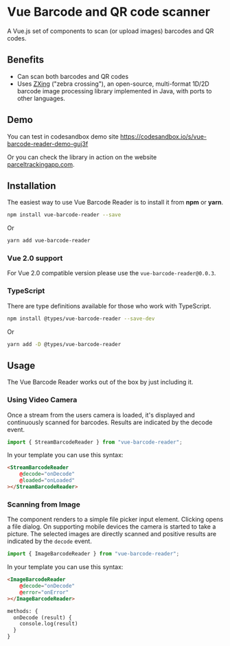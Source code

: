 # Vue Barcode and QR code scanner

A Vue.js set of components to scan (or upload images) barcodes and QR codes.

## Benefits

* Can scan both barcodes and QR codes
* Uses [ZXing](https://github.com/zxing-js/library) ("zebra crossing"), an open-source, multi-format 1D/2D barcode image processing library implemented in Java, with ports to other languages.

## Demo

You can test in codesandbox demo site https://codesandbox.io/s/vue-barcode-reader-demo-guj3f

Or you can check the library in action on the website [parceltrackingapp.com](https://parceltrackingapp.com/en).

## Installation

The easiest way to use Vue Barcode Reader is to install it from **npm** or **yarn**.

```sh
npm install vue-barcode-reader --save
```

Or

```sh
yarn add vue-barcode-reader
```

### Vue 2.0 support

For Vue 2.0 compatible version please use the `vue-barcode-reader@0.0.3`.

### TypeScript

There are type definitions available for those who work with TypeScript.

```sh
npm install @types/vue-barcode-reader --save-dev
```

Or

```sh
yarn add -D @types/vue-barcode-reader
```

## Usage

The Vue Barcode Reader works out of the box by just including it.

### Using Video Camera

Once a stream from the users camera is loaded, it's displayed and continuously scanned for barcodes. Results are indicated by the decode event.

```js
import { StreamBarcodeReader } from "vue-barcode-reader";
```

In your template you can use this syntax:
```html
<StreamBarcodeReader
    @decode="onDecode"
    @loaded="onLoaded"
></StreamBarcodeReader>
```

### Scanning from Image

The component renders to a simple file picker input element. Clicking opens a file dialog. On supporting mobile devices the camera is started to take a picture. The selected images are directly scanned and positive results are indicated by the `decode` event.

```js
import { ImageBarcodeReader } from "vue-barcode-reader";
```

In your template you can use this syntax:
```html
<ImageBarcodeReader
    @decode="onDecode"
    @error="onError"
></ImageBarcodeReader>
```

```html
methods: {
  onDecode (result) {
    console.log(result)
  }
}
```
